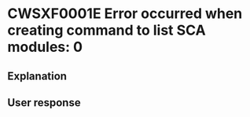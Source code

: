 # CWSXF0001E Error occurred when creating command to list SCA modules: 0

## Explanation

## User response